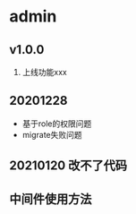 # admin

## v1.0.0

1. 上线功能xxx

## 20201228

* 基于role的权限问题
* migrate失败问题

## 20210120 改不了代码

## 中间件使用方法
